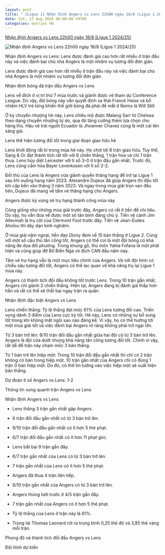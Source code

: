```yaml
---
layout: post
title: " [Ligue 1] Nhận định Angers vs Lens 22h00 ngày 18/8 (Ligue 1 2024/25)"
date: Sat, 17 Aug 2024 08:00:00 +0700
categories: entries VN
---
```

[Nhận định Angers vs Lens 22h00 ngày 18/8 (Ligue 1 2024/25)](https://bongda24h.vn/nhan-dinh-bong-da/nhan-dinh-angers-vs-lens-ligue-1-2024-25-344-396502.html)

![Nhận định Angers vs Lens 22h00 ngày 18/8 (Ligue 1 2024/25)](https://static.bongda24h.vn/medias/standard/2024/08/12/nhan-dinh-bong-da-du-doan-angers-vs-lens-vdqg-phap-ligue-1-hom-nay-1208172604.jpg)

Nhận định Angers vs Lens: Lens được đánh giá cao hơn rất nhiều ở trận đấu này và việc đánh bại chủ nhà Angers là một nhiệm vụ tương đối đơn giản.

Lens được đánh giá cao hơn rất nhiều ở trận đấu này và việc đánh bại chủ nhà Angers là một nhiệm vụ tương đối đơn giản.

Nhận định bóng đá trận đấu Angers vs Lens

Lens về đích ở vị trí thứ 7 mùa trước và giành được vé tham dự Conference League. Dù vậy, đội bóng này vẫn quyết định sa thải Franck Haise và bổ nhiệm HLV trẻ từng khiến thế giới bóng đá phải để mắt ở Reims là Will Still.

Ở kỳ chuyển nhượng hè này, Lens chiêu mộ được Malang Sarr từ Chelsea theo dạng chuyển nhượng tự do, qua đó tăng cường thêm lựa chọn cho hàng thủ. Hậu vệ trái người Ecuador là Jhoanner Chavez cũng là một cái tên sáng giá.

Lens thể hiện tương đối tốt trong giai đoạn giao hữu hè

Lens khởi động rất kĩ trong mùa hè này. Họ chơi tới 8 trận giao hữu. Tuy thế, Sang & Or đạt thành tích rất tốt với 6 chiến thắng, 1 trận hòa và chỉ 1 trận thua. Lens hủy diệt Leicester với tỉ số 3-0 ở trận đấu gần nhất. Trước đó, Lens cũng cầm hòa Bayer Leverkusen với tỉ số 2-2.

Đối thủ của Lens là Angers vừa giành quyền thăng hạng để trở lại Ligue 1 sau khi xuống hạng năm 2023. Alexandre Dujeux đã giúp Angers thi đấu tốt khi cập bến vào tháng 3 năm 2023. Và ngay trong mùa giải trọn vẹn đầu tiên, Dujeux đã mang về tấm vé thăng hạng cho Angers.

Angers được kỳ vọng sẽ trụ hạng thành công mùa này

Cũng giống như những mùa giải trước đây, Angers có rất ít tiền để chi tiêu. Dù vậy, họ vẫn đưa về được một số tân binh đáng chú ý. Tiền vệ cánh Jim Allevinah là trụ cột của Clermont Foot trước đây. Tiền vệ Jean-Eudes Aholou thì dày dạn kinh nghiệm.

Ở mùa giải năm ngoái, tiền đạo Diony đem về 15 bàn thắng ở Ligue 2. Cùng với một số cầu thủ tấn công tốt, Angers có thể coi là một đội bóng có khả năng đe dọa đối phương. Trong khung gỗ, thủ môn Yahia Fofana là một phát hiện và cũng giúp đỡ Bờ Biển Ngà vô địch CAN đầu năm nay.

Tấm vé trụ hạng vẫn là một mục tiêu chính của Angers. Và với đội hình có chiều sâu tương đối tốt, Angers có thể lạc quan về khả năng trụ lại Ligue 1 mùa này.

Angers có thành tích đối đầu không tốt trước Lens. Trong 10 trận gần nhất, Angers chỉ giành 2 chiến thắng. Hiện tại, Angers đang bị đánh giá thấp hơn hẳn và rất có thể sẽ thất bại ngay trận ra quân.

Nhận định đặc biệt Angers vs Lens

Lens chiến thắng: Tỷ lệ thắng đạt mức 61% của Lens tương đối cao. Triển vọng dành 3 điểm của Lens cực kỳ tốt. Hè này, Lens có những sự bổ sung tốt trong khi không mất ngôi sao nào đáng kể. Vì vậy, họ có thể hướng tới một mùa giải tốt và việc đánh bại Angers rõ ràng không phải trở ngại lớn.

Từ 3 bàn trở lên: 8/10 trận đối đầu gần nhất giữa hai đội có từ 3 bàn trở lên. Angers là đội cửa dưới nhưng khả năng tấn công tương đối tốt. Chính vì vậy, rất dễ để trận này chạm mốc 3 bàn thắng.

Từ 1 bàn trở lên hiệp một: Trong 10 trận đối đầu gần nhất thì chỉ có 2 trận không có bàn trong hiệp một. 10 trận gần nhất của Angers chỉ có đúng 1 trận 0 bàn hiệp một. Do đó, có thể tin tưởng vào việc hiệp một sẽ xuất hiện bàn thắng.

Dự đoán tỉ số Angers vs Lens: 1-2

Thông tin xung quanh trận Angers vs Lens

Nhận định Angers vs Lens

- Lens thắng 3 trận gần nhất gặp Angers.

- 6 trận đối đầu gần nhất có từ 3 bàn trở lên.

- 9/10 trận đối đầu gần nhất có ít hơn 5 thẻ phạt.

- 6/7 trận đối đầu gần nhất có ít hơn 11 phạt góc.

- Lens bất bại 9 trận gần đây.

- 6/7 trận gần nhất của Lens có từ 3 bàn trở lên.

- 7 trận gần nhất của Lens có ít hơn 5 thẻ phạt.

- Angers đã thua 4 trận liên tiếp.

- 8/10 trận gần nhất của Angers có từ 3 bàn trở lên.

- Angers thủng lưới trước ở 4/5 trận gần đây.

- 7 trận gần nhất của Angers có ít hơn 5 thẻ phạt.

- Tỷ lệ thắng của Lens ở trận này là 61%.

- Trọng tài Thomas Leonard rút ra trung bình 0,25 thẻ đỏ và 3,85 thẻ vàng mỗi trận.

Phong độ và thành tích đối đầu Angers vs Lens

Đội hình dự kiến

